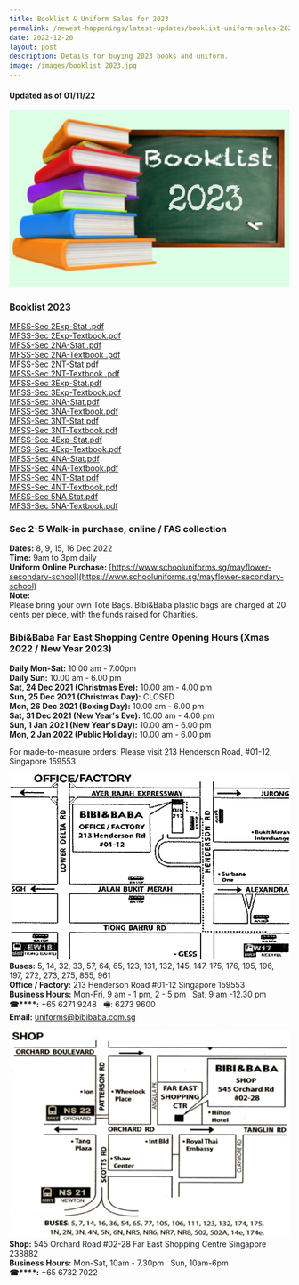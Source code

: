 ```yaml
---
title: Booklist & Uniform Sales for 2023
permalink: /newest-happenings/latest-updates/booklist-uniform-sales-2023/
date: 2022-12-20
layout: post
description: Details for buying 2023 books and uniform.
image: /images/booklist 2023.jpg
---
```


#### **Updated as of 01/11/22**

![](/images/booklist%202023.jpg)

### Booklist 2023

[MFSS-Sec 2Exp-Stat .pdf](/files/MFSS-Sec%202Exp-Stat%20.pdf)   
[MFSS-Sec 2Exp-Textbook.pdf](/files/MFSS-Sec%202Exp-Textbook.pdf)             
[MFSS-Sec 2NA-Stat .pdf](/files/MFSS-Sec%202NA-Stat%20.pdf)  
[MFSS-Sec 2NA-Textbook .pdf](/files/MFSS-Sec%202NA-Textbook%20.pdf)   
[MFSS-Sec 2NT-Stat.pdf](/files/MFSS-Sec%202NT-Stat.pdf)   
[MFSS-Sec 2NT-Textbook .pdf](/files/MFSS-Sec%202NT-Textbook%20.pdf)   
[MFSS-Sec 3Exp-Stat.pdf](/files/MFSS-Sec%203Exp-Stat.pdf)   
[MFSS-Sec 3Exp-Textbook.pdf](/files/MFSS-Sec%203Exp-Textbook.pdf)   
[MFSS-Sec 3NA-Stat.pdf](/files/MFSS-Sec%203NA-Stat.pdf)   
[MFSS-Sec 3NA-Textbook.pdf](/files/MFSS-Sec%203NA-Textbook.pdf)   
[MFSS-Sec 3NT-Stat.pdf](/files/MFSS-Sec%203NT-Stat.pdf)   
[MFSS-Sec 3NT-Textbook.pdf](/files/MFSS-Sec%203NT-Textbook.pdf)   
[MFSS-Sec 4Exp-Stat.pdf](/files/MFSS-Sec%204Exp-Stat.pdf)   
[MFSS-Sec 4Exp-Textbook.pdf](/files/MFSS-Sec%204Exp-Textbook.pdf)   
[MFSS-Sec 4NA-Stat.pdf](/files/MFSS-Sec%204NA-Stat.pdf)   
[MFSS-Sec 4NA-Textbook.pdf](/files/MFSS-Sec%204NA-Textbook.pdf)   
[MFSS-Sec 4NT-Stat.pdf](/files/MFSS-Sec%204NT-Stat.pdf)   
[MFSS-Sec 4NT-Textbook.pdf](/files/MFSS-Sec%204NT-Textbook.pdf)   
[MFSS-Sec 5NA Stat.pdf](/files/MFSS-Sec%205NA%20Stat.pdf)   
[MFSS-Sec 5NA-Textbook.pdf](/files/MFSS-Sec%205NA-Textbook.pdf)

### Sec 2-5 Walk-in purchase, online / FAS collection

**Dates:** 8, 9, 15, 16 Dec 2022  
**Time:** 9am to 3pm daily  
**Uniform Online Purchase:** [https://www.schooluniforms.sg/mayflower-secondary-school](https://www.schooluniforms.sg/mayflower-secondary-school)  
**Note:**  
Please bring your own Tote Bags. Bibi&Baba plastic bags are charged at 20 cents per piece, with the funds raised for Charities.

### Bibi&Baba Far East Shopping Centre Opening Hours (Xmas 2022 / New Year 2023)

**Daily Mon-Sat:** 10.00 am - 7.00pm  
**Daily Sun:** 10.00 am - 6.00 pm  
**Sat, 24 Dec 2021 (Christmas Eve):** 10.00 am - 4.00 pm  
**Sun, 25 Dec 2021 (Christmas Day):** CLOSED  
**Mon, 26 Dec 2021 (Boxing Day):** 10.00 am - 6.00 pm  
**Sat, 31 Dec 2021 (New Year's Eve):** 10.00 am - 4.00 pm  
**Sun, 1 Jan 2021 (New Year's Day):** 10.00 am - 6.00 pm  
**Mon, 2 Jan 2022 (Public Holiday):** 10.00 am - 6.00 pm  
  
For made-to-measure orders: Please visit 213 Henderson Road, #01-12, Singapore 159553

![](/images/office.png)
**Buses:** 5, 14, 32, 33, 57, 64, 65, 123, 131, 132, 145, 147, 175, 176, 195, 196, 197, 272, 273, 275, 855, 961  
**Office / Factory:** 213 Henderson Road #01-12 Singapore 159553  
**Business Hours:** Mon-Fri, 9 am - 1 pm, 2 - 5 pm   Sat, 9 am -12.30 pm  
**☎****:** +65 6271 9248   🖷: 6273 9600  
**Email:** [uniforms@bibibaba.com.sg](mailto:uniforms@bibibaba.com.sg)

![](/images/office1.png)
**Shop:** 545 Orchard Road #02-28 Far East Shopping Centre Singapore 238882  
**Business Hours:** Mon-Sat, 10am - 7.30pm   Sun, 10am-6pm  
**☎****:** +65 6732 7022